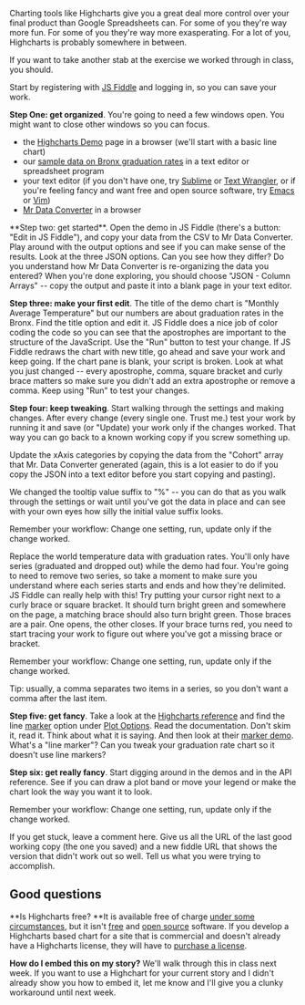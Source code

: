 Charting tools like Highcharts give you a great deal more control over your final product than Google Spreadsheets can. For some of you they're way more fun. For some of you they're way more exasperating. For a lot of you, Highcharts is probably somewhere in between.

If you want to take another stab at the exercise we worked through in class, <!--more--> you should.

Start by registering with <a href="http://jsfiddle.net/">JS Fiddle</a> and logging in, so you can save your work.

**Step One: get organized**. You're going to need a few windows open. You might want to close other windows so you can focus.
<ul>
	<li>the <a href="http://www.highcharts.com/demo/">Highcharts Demo</a> page in a browser (we'll start with a basic line chart)</li>
	<li>our <a href="http://datadrivenjournalism.2013.journalism.cuny.edu/scripts/loadCDN.php?img=614/files/2013/04/sampledata.csv">sample data on Bronx graduation rates</a> in a text editor or spreadsheet program</li>
	<li>your text editor (if you don't have one, try <a href="http://www.sublimetext.com/">Sublime</a> or <a href="http://www.barebones.com/products/TextWrangler/">Text Wrangler</a>, or if you're feeling fancy and want free and open source software, try <a href="http://emacsformacosx.com/">Emacs</a> or <a href="http://macvim.org/OSX/index.php">Vim</a>)</li>
	<li><a href="http://shancarter.com/data_converter/">Mr Data Converter</a> in a browser</li>
</ul>
**Step two: get started**. Open the demo in JS Fiddle (there's a button: "Edit in JS Fiddle"), and copy your data from the CSV to Mr Data Converter. Play around with the output options and see if you can make sense of the results. Look at the three JSON options. Can you see how they differ? Do you understand how Mr Data Converter is re-organizing the data you entered? When you're done exploring, you should choose "JSON - Column Arrays" -- copy the output and paste it into a blank page in your text editor.

**Step three: make your first edit**. The title of the demo chart is "Monthly Average Temperature" but our numbers are about graduation rates in the Bronx. Find the title option and edit it. JS Fiddle does a nice job of color coding the code so you can see that the apostrophes are important to the structure of the JavaScript. Use the "Run" button to test your change. If JS Fiddle redraws the chart with new title, go ahead and save your work and keep going. If the chart pane is blank, your script is broken. Look at what you just changed -- every apostrophe, comma, square bracket and curly brace matters so make sure you didn't add an extra apostrophe or remove a comma. Keep using "Run" to test your changes.

**Step four: keep tweaking**. Start walking through the settings and making changes. After every change (every single one. Trust me.) test your work by running it and save (or "Update) your work only if the changes worked. That way you can go back to a known working copy if you screw something up.

Update the xAxis categories by copying the data from the "Cohort" array that Mr. Data Converter generated (again, this is a lot easier to do if you copy the JSON into a text editor before you start copying and pasting).

We changed the tooltip value suffix to "%" -- you can do that as you walk through the settings or wait until you've got the data in place and can see with your own eyes how silly the initial value suffix looks.

Remember your workflow: Change one setting, run, update only if the change worked.

Replace the world temperature data with graduation rates. You'll only have series (graduated and dropped out) while the demo had four. You're going to need to remove two series, so take a moment to make sure you understand where each series starts and ends and how they're delimited. JS Fiddle can really help with this! Try putting your cursor right next to a curly brace or square bracket. It should turn bright green and somewhere on the page, a matching brace should also turn bright green. Those braces are a pair. One opens, the other closes. If your brace turns red, you need to start tracing your work to figure out where you've got a missing brace or bracket.

Remember your workflow: Change one setting, run, update only if the change worked.

Tip: usually, a comma separates two items in a series, so you don't want a comma after the last item.

**Step five: get fancy**. Take a look at the <a href="http://api.highcharts.com/highcharts">Highcharts reference</a> and find the line <a href="http://api.highcharts.com/highcharts#plotOptions.line.marker">marker</a> option under <a href="http://api.highcharts.com/highcharts#plotOptions">Plot Options</a>. Read the documentation. Don't skim it, read it. Think about what it is saying. And then look at their <a href="http://jsfiddle.net/gh/get/jquery/1.7.2/highslide-software/highcharts.com/tree/master/samples/highcharts/plotoptions/series-marker-enabled/">marker demo</a>. What's a "line marker"? Can you tweak your graduation rate chart so it doesn't use line markers?

**Step six: get really fancy**. Start digging around in the demos and in the API reference. See if you can draw a plot band or move your legend or make the chart look the way you want it to look. 

Remember your workflow: Change one setting, run, update only if the change worked.

If you get stuck, leave a comment here. Give us all the URL of the last good working copy (the one you saved) and a new fiddle URL that shows the version that didn't work out so well. Tell us what you were trying to accomplish. 

<h2>Good questions</h2>
**Is Highcharts free? **It is available free of charge <a href="http://shop.highsoft.com/faq#what-is-non-commercial">under some circumstances</a>, but it isn't <a href="http://www.gnu.org/philosophy/free-sw.html">free</a> and <a href="http://opensource.org/osd-annotated">open source</a> software. If you develop a Highcharts based chart for a site that is commercial and doesn't already have a Highcharts license, they will have to <a href="http://shop.highsoft.com/highcharts.html">purchase a license</a>.

**How do I embed this on my story?** We'll walk through this in class next week. If you want to use a Highchart for your current story and I didn't already show you how to embed it, let me know and I'll give you a clunky workaround until next week.

